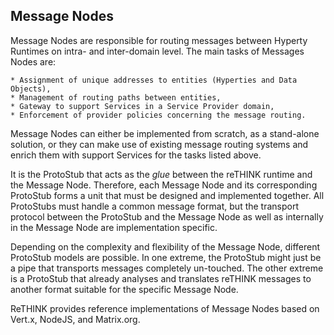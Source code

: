 ## Message Nodes

Message Nodes are responsible for routing messages between Hyperty Runtimes on intra- and inter-domain level.
The main tasks of Messages Nodes are:

	* Assignment of unique addresses to entities (Hyperties and Data Objects),
	* Management of routing paths between entities,
	* Gateway to support Services in a Service Provider domain,
	* Enforcement of provider policies concerning the message routing.

Message Nodes can either be implemented from scratch, as a stand-alone solution, or they can make use of existing message routing systems and enrich them with support Services for the tasks listed above.

It is the ProtoStub that acts as the *glue* between the reTHINK runtime and the Message Node.
Therefore, each Message Node and its corresponding ProtoStub forms a unit that must be designed and implemented together.
All ProtoStubs must handle a common message format, but the transport protocol between the ProtoStub and the Message Node as well as internally in the Message Node are implementation specific.

Depending on the complexity and flexibility of the Message Node, different ProtoStub models are possible.
In one extreme, the ProtoStub might just be a pipe that transports messages completely un-touched. The other extreme is a ProtoStub that already analyses and translates reTHINK messages to another format suitable for the specific Message Node.

ReTHINK provides reference implementations of Message Nodes based on Vert.x, NodeJS, and Matrix.org.
